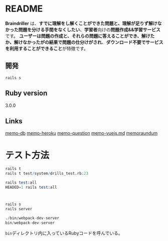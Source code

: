 # README

**Braindriller** は、**すでに理解をし解くことができた問題と、理解が足りず解けなかった問題を分ける手間をなくしたい**、**学習者**向けの**問題作成&&学習サービス**です。
**ユーザーは問題の作成と、それらの問題に答えることができ、解けたか、解けなかったがの結果で問題の仕分けがされ**、**ダウンロード不要でサービスを利用することができること**が特徴です。

## 開発

```
rails s
```
## Ruby version

3.0.0

## Links

[memo-db](READMES/memo-db.md)
[memo-heroku](READMES/memo-heroku.md)
[memo-question](READMES/memo-question.md)
[memo-vuejs.md](READMES/memo-vuejs.md)
[memoraundum](READMES/memorandum.md)

# テスト方法

```r
rails t
rails t test/system/drills_test.rb:23
```

```s
rails test:all
HEADED=1 rails test:all
```

#

```s
rails s
rails server 
```

```s
./bin/webpack-dev-server
bin/webpack-dev-server
```

`bin`ディレクトリ内に入っているRubyコードを呼んでいる。
